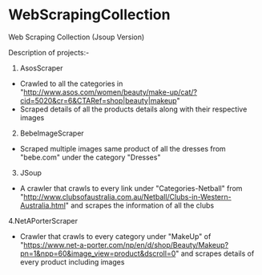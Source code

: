 # WebScrapingCollection
Web Scraping Collection (Jsoup Version)

Description of projects:-

1. AsosScraper
- Crawled to all the categories in "http://www.asos.com/women/beauty/make-up/cat/?cid=5020&cr=6&CTARef=shop|beauty|makeup"
- Scraped details of all the products details along with their respective images

2. BebeImageScraper
- Scraped multiple images same product of all the dresses from "bebe.com" under the category "Dresses"

3. JSoup
- A crawler that crawls to every link under "Categories-Netball" from "http://www.clubsofaustralia.com.au/Netball/Clubs-in-Western-Australia.html" and scrapes the information of all the clubs

4.NetAPorterScraper
- Crawler that crawls to every category under "MakeUp" of "https://www.net-a-porter.com/np/en/d/shop/Beauty/Makeup?pn=1&npp=60&image_view=product&dscroll=0" and scrapes details of every product including images
